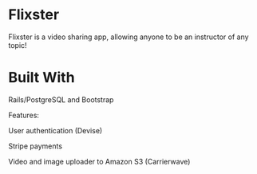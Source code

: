 # Flixster

Flixster is a video sharing app, allowing anyone to be an instructor of any topic! 

# Built With

Rails/PostgreSQL and Bootstrap

Features:

User authentication (Devise)

Stripe payments

Video and image uploader to Amazon S3 (Carrierwave)
